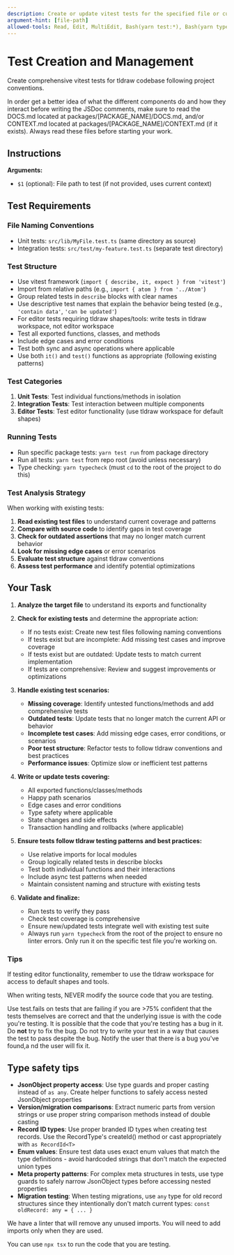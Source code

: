 ```yaml
---
description: Create or update vitest tests for the specified file or current context
argument-hint: [file-path]
allowed-tools: Read, Edit, MultiEdit, Bash(yarn test:*), Bash(yarn typecheck:*)
---
```


# Test Creation and Management

Create comprehensive vitest tests for tldraw codebase following project conventions.

In order get a better idea of what the different components do and how they interact before writing the JSDoc comments, make sure to read the DOCS.md located at packages/[PACKAGE_NAME]/DOCS.md, and/or CONTEXT.md located at packages/[PACKAGE_NAME]/CONTEXT.md (if it exists). Always read these files before starting your work.

## Instructions

**Arguments:**

- `$1` (optional): File path to test (if not provided, uses current context)

## Test Requirements

### File Naming Conventions

- Unit tests: `src/lib/MyFile.test.ts` (same directory as source)
- Integration tests: `src/test/my-feature.test.ts` (separate test directory)

### Test Structure

- Use vitest framework (`import { describe, it, expect } from 'vitest'`)
- Import from relative paths (e.g., `import { atom } from '../Atom'`)
- Group related tests in `describe` blocks with clear names
- Use descriptive test names that explain the behavior being tested (e.g., `'contain data'`, `'can be updated'`)
- For editor tests requiring tldraw shapes/tools: write tests in tldraw workspace, not editor workspace
- Test all exported functions, classes, and methods
- Include edge cases and error conditions
- Test both sync and async operations where applicable
- Use both `it()` and `test()` functions as appropriate (following existing patterns)

### Test Categories

1. **Unit Tests**: Test individual functions/methods in isolation
2. **Integration Tests**: Test interaction between multiple components
3. **Editor Tests**: Test editor functionality (use tldraw workspace for default shapes)

### Running Tests

- Run specific package tests: `yarn test run` from package directory
- Run all tests: `yarn test` from repo root (avoid unless necessary)
- Type checking: `yarn typecheck` (must `cd` to the root of the project to do this)

### Test Analysis Strategy

When working with existing tests:

1. **Read existing test files** to understand current coverage and patterns
2. **Compare with source code** to identify gaps in test coverage
3. **Check for outdated assertions** that may no longer match current behavior
4. **Look for missing edge cases** or error scenarios
5. **Evaluate test structure** against tldraw conventions
6. **Assess test performance** and identify potential optimizations

## Your Task

1. **Analyze the target file** to understand its exports and functionality
2. **Check for existing tests** and determine the appropriate action:
   - If no tests exist: Create new test files following naming conventions
   - If tests exist but are incomplete: Add missing test cases and improve coverage
   - If tests exist but are outdated: Update tests to match current implementation
   - If tests are comprehensive: Review and suggest improvements or optimizations

3. **Handle existing test scenarios:**
   - **Missing coverage**: Identify untested functions/methods and add comprehensive tests
   - **Outdated tests**: Update tests that no longer match the current API or behavior
   - **Incomplete test cases**: Add missing edge cases, error conditions, or scenarios
   - **Poor test structure**: Refactor tests to follow tldraw conventions and best practices
   - **Performance issues**: Optimize slow or inefficient test patterns

4. **Write or update tests covering:**
   - All exported functions/classes/methods
   - Happy path scenarios
   - Edge cases and error conditions
   - Type safety where applicable
   - State changes and side effects
   - Transaction handling and rollbacks (where applicable)

5. **Ensure tests follow tldraw testing patterns and best practices:**
   - Use relative imports for local modules
   - Group logically related tests in describe blocks
   - Test both individual functions and their interactions
   - Include async test patterns when needed
   - Maintain consistent naming and structure with existing tests

6. **Validate and finalize:**
   - Run tests to verify they pass
   - Check test coverage is comprehensive
   - Ensure new/updated tests integrate well with existing test suite
   - Always run `yarn typecheck` from the root of the project to ensure no linter errors. Only run it on the specific test file you're working on.

### Tips

If testing editor functionality, remember to use the tldraw workspace for access to default shapes and tools.

When writing tests, NEVER modify the source code that you are testing.

Use test.fails on tests that are failing if you are >75% confident that the tests themselves are correct and that the underlying issue is with the code you're testing. It is possible that the code that you're testing has a bug in it. Do **not** try to fix the bug. Do not try to write your test in a way that causes the test to pass despite the bug. Notify the user that there is a bug you've found,a nd the user will fix it.

## Type safety tips

- **JsonObject property access**: Use type guards and proper casting instead of `as any`. Create helper functions to safely access nested JsonObject properties
- **Version/migration comparisons**: Extract numeric parts from version strings or use proper string comparison methods instead of double casting
- **Record ID types**: Use proper branded ID types when creating test records. Use the RecordType's createId() method or cast appropriately with `as RecordId<T>`
- **Enum values**: Ensure test data uses exact enum values that match the type definitions - avoid hardcoded strings that don't match the expected union types
- **Meta property patterns**: For complex meta structures in tests, use type guards to safely narrow JsonObject types before accessing nested properties
- **Migration testing**: When testing migrations, use `any` type for old record structures since they intentionally don't match current types: `const oldRecord: any = { ... }`

We have a linter that will remove any unused imports. You will need to add imports only when they are used.

You can use `npx tsx` to run the code that you are testing.

